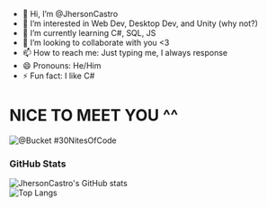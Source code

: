 - 👋 Hi, I’m @JhersonCastro
- 👀 I’m interested in Web Dev, Desktop Dev, and Unity (why not?)
- 🌱 I’m currently learning C#, SQL, JS
- 💞️ I’m looking to collaborate with you <3
- 📫 How to reach me: Just typing me, I always response
- 😄 Pronouns: He/Him
- ⚡ Fun fact: I like C#
# NICE TO MEET YOU ^^
  ![@Bucket #30NitesOfCode](https://www.codedex.io/api/petStatus?user=Bucket)

### GitHub Stats
![JhersonCastro's GitHub stats](https://github-readme-stats.vercel.app/api?username=JhersonCastro&show_icons=true&theme=tokyonight)
<br>
![Top Langs](https://github-readme-stats.vercel.app/api/top-langs/?username=JhersonCastro&show_icons=true&theme=tokyonight)

<!---
JhersonCastro/JhersonCastro is a ✨ special ✨ repository because its `README.md` (this file) appears on your GitHub profile.
You can click the Preview link to take a look at your changes.
--->
